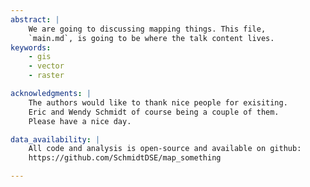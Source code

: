 ```yaml
---
abstract: |
    We are going to discussing mapping things. This file,
    `main.md`, is going to be where the talk content lives.
keywords:
    - gis
    - vector
    - raster

acknowledgments: |
    The authors would like to thank nice people for exisiting.
    Eric and Wendy Schmidt of course being a couple of them.
    Please have a nice day.

data_availability: |
    All code and analysis is open-source and available on github:
    https://github.com/SchmidtDSE/map_something

---
```


```{include} sections/intro.md
```

```{include} sections/data.md
```

```{include} sections/raster.md
```

```{include} sections/vector.md
```

```{include} sections/big.md
```

```{include} sections/discussion.md
```
